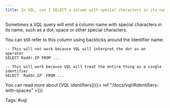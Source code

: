 ```yaml
---
title: In VQL, can I SELECT a column with special characters in its name?
---
```


Sometimes a VQL query will emit a column name with special characters in its name, such as a dot, space or other special characters.

You can still refer to this column using backticks around the identifier name:

```vql
-- This will not work because VQL will interpret the dot as an operator
SELECT Raddr.IP FROM ...

-- This will work because VQL will treat the entire thing as a single identifier
SELECT `Raddr.IP` FROM ...
```

You can read more about [VQL identifiers]({{< ref "/docs/vql/#identifiers-with-spaces" >}})

Tags: #vql
